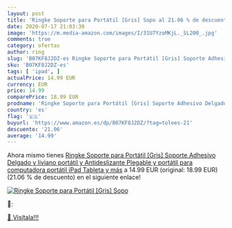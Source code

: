 ```yaml
---
layout: post
title: 'Ringke Soporte para Portátil [Gris] Sopo al 21.06 % de descuento'
date: 2020-07-17 21:03:30
image: 'https://m.media-amazon.com/images/I/31U7YzoMKjL._SL200_.jpg'
comments: true
category: ofertas
author: ring
slug: 'B07KF8J2DZ-es Ringke Soporte para Portátil [Gris] Soporte Adhesivo...'
sku: 'B07KF8J2DZ-es'
tags: [ 'ipad', ]
actualPrice: 14.99 EUR
currency: EUR
price: 14.99
comparePrice: 18.99 EUR
prodname: 'Ringke Soporte para Portátil [Gris] Soporte Adhesivo Delgado y liviano  portátil y Antideslizante  Plegable y portátil para computadora portátil  iPad  Tableta y más'
country: 'es'
flag: '🇪🇸'
buyurl: 'https://www.amazon.es/dp/B07KF8J2DZ/?tag=tolees-21'
descuento: '21.06'
average: '14.99'
---
```


Ahora mismo tienes [Ringke Soporte para Portátil [Gris] Soporte Adhesivo Delgado y liviano  portátil y Antideslizante  Plegable y portátil para computadora portátil  iPad  Tableta y más](https://www.amazon.es/dp/B07KF8J2DZ/?tag=tolees-21) a 14.99 EUR (original: 18.99 EUR) (21.06 %  de descuento) en el siguiente enlace!

[![Ringke Soporte para Portátil [Gris] Sopo](https://m.media-amazon.com/images/I/31U7YzoMKjL._SL200_.jpg)](https://www.amazon.es/dp/B07KF8J2DZ/?tag=tolees-21)

🔎:


[🛒 Visítala!!!](https://www.amazon.es/dp/B07KF8J2DZ/?tag=tolees-21)
